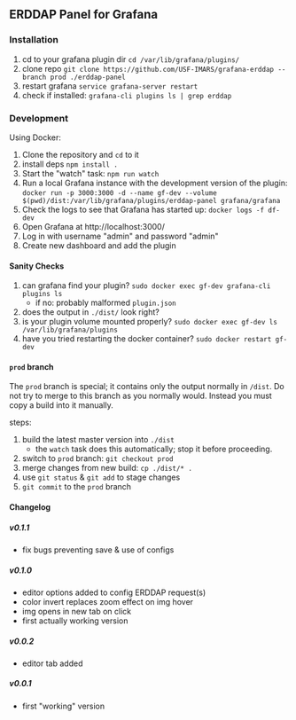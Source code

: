 ## ERDDAP Panel for Grafana

### Installation
1. cd to your grafana plugin dir `cd /var/lib/grafana/plugins/`
1. clone repo `git clone https://github.com/USF-IMARS/grafana-erddap --branch prod ./erddap-panel`
1. restart grafana `service grafana-server restart`
1. check if installed: `grafana-cli plugins ls | grep erddap`
### Development

Using Docker:

1. Clone the repository and `cd` to it
1. install deps `npm install .`
1. Start the "watch" task: `npm run watch`
1. Run a local Grafana instance with the development version of the plugin: `docker run -p 3000:3000 -d --name gf-dev --volume $(pwd)/dist:/var/lib/grafana/plugins/erddap-panel grafana/grafana`
1. Check the logs to see that Grafana has started up: `docker logs -f df-dev`
1. Open Grafana at http://localhost:3000/
1. Log in with username "admin" and password "admin"
1. Create new dashboard and add the plugin

#### Sanity Checks
1. can grafana find your plugin? `sudo docker exec gf-dev grafana-cli plugins ls`
    * if no: probably malformed `plugin.json`
1. does the output in `./dist/` look right?
1. is your plugin volume mounted properly? `sudo docker exec gf-dev ls /var/lib/grafana/plugins`
1. have you tried restarting the docker container? `sudo docker restart gf-dev`

#### `prod` branch
The `prod` branch is special; it contains only the output normally in `/dist`.
Do not try to merge to this branch as you normally would.
Instead you must copy a build into it manually.

steps:
1. build the latest master version into `./dist`
    * the `watch` task does this automatically; stop it before proceeding.
1. switch to `prod` branch: `git checkout prod`
1. merge changes from new build: `cp ./dist/* .`
1. use `git status` & `git add` to stage changes
1. `git commit` to the `prod` branch

#### Changelog
##### v0.1.1
- fix bugs preventing save & use of configs

##### v0.1.0
- editor options added to config ERDDAP request(s)
- color invert replaces zoom effect on img hover
- img opens in new tab on click
- first actually working version

##### v0.0.2
- editor tab added

##### v0.0.1
- first "working" version
